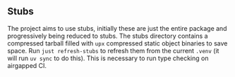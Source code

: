 ## Stubs

The project aims to use stubs, initially these are just the entire package and progressively being
reduced to stubs. The stubs directory contains a compressed tarball filled with `upx` compressed
static object binaries to save space. Run `just refresh-stubs` to refresh them from the current
`.venv` (it will run `uv sync` to do this). This is necessary to run type checking on airgapped CI.

